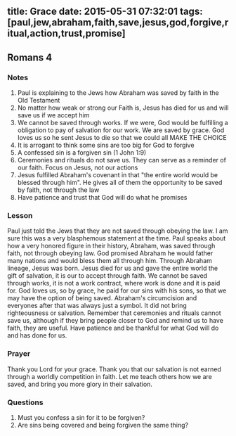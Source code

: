 title: Grace
date: 2015-05-31 07:32:01
tags: [paul,jew,abraham,faith,save,jesus,god,forgive,ritual,action,trust,promise]
---

## Romans 4

### Notes

1. Paul is explaining to the Jews how Abraham was saved by faith in the Old Testament
2. No matter how weak or strong our Faith is, Jesus has died for us and will save us if we accept him
3. We cannot be saved through works. If we were, God would be fulfilling a obligation to pay of salvation for our work. We are saved by grace. God loves us so he sent Jesus to die so that we could all MAKE THE CHOICE
4. It is arrogant to think some sins are too big for God to forgive
5. A confessed sin is a forgiven sin (1 John 1:9)
6. Ceremonies and rituals do not save us. They can serve as a reminder of our faith. Focus on Jesus, not our actions
7. Jesus fulfilled Abraham's covenant in that "the entire world would be blessed through him". He gives all of them the opportunity to be saved by faith, not through the law
8. Have patience and trust that God will do what he promises

### Lesson

Paul just told the Jews that they are not saved through obeying the law. I am sure this was a very blasphemous statement at the time. Paul speaks about how a very honored figure in their history, Abraham, was saved through faith, not through obeying law. God promised Abraham he would father many nations and would bless them all through him. Through Abraham lineage, Jesus was born. Jesus died for us and gave the entire world the gift of salvation, it is our to accept through faith. We cannot be saved through works, it is not a work contract, where work is done and it is paid for. God loves us, so by grace, he paid for our sins with his sons, so that we may have the option of being saved. Abraham's circumcision and everyones after that was always just a symbol. It did not bring righteousness or salvation. Remember that ceremonies and rituals cannot save us, although if they bring people closer to God and remind us to have faith, they are useful. Have patience and be thankful for what God will do and has done for us.

### Prayer

Thank you Lord for your grace. Thank you that our salvation is not earned through a worldly competition in faith. Let me teach others how we are saved, and bring you more glory in their salvation.

### Questions

1. Must you confess a sin for it to be forgiven?
2. Are sins being covered and being forgiven the same thing?